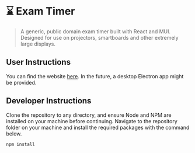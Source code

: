 # ⌛ Exam Timer
> A generic, public domain exam timer built with React and MUI. Designed for use on projectors, smartboards and other extremely large displays.

## User Instructions
You can find the website [here](). In the future, a desktop Electron app might be provided.

## Developer Instructions
Clone the repository to any directory, and ensure Node and NPM are installed on your machine before continuing. Navigate to the repository folder on your machine and install the required packages with the command below.
```js
npm install
```
